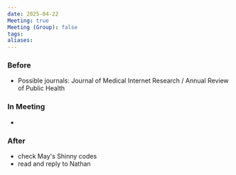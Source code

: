 ```yaml
---
date: 2025-04-22
Meeting: true
Meeting (Group): false
tags: 
aliases:
---
```


### Before
- Possible journals: Journal of Medical Internet Research / Annual Review of Public Health

### In Meeting
- 

### After
- check May's Shinny codes
- read and reply to Nathan